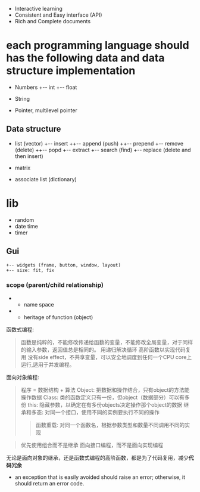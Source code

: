 * Interactive learning
* Consistent and Easy interface (API)
* Rich and Complete documents

# each programming language should has the following data and data structure implementation
* Numbers
    +-- int
    +-- float
    
* String 

* Pointer, multilevel pointer

## Data structure
* list (vector)
    +-- insert
	++-- append (push)
	++-- prepend
    +-- remove (delete)
	++-- popd
    +-- extract
    +-- search (find)
    +-- replace (delete and then insert)

* matrix
* associate list (dictionary)


# lib
* random
* date time  
* timer

## Gui
    +-- widgets (frame, button, window, layout)
	+-- size: fit, fix


### scope (parent/child relationship)
* * name space
* * heritage of function (object)

函数式编程:
>   函数是纯粹的，不能修改传递给函数的变量，不能修改全局变量，对于同样的输入参数，返回值总是相同的。
>   用递归解决循环
>   高阶函数以实现代码复用
>   没有side effect，不共享变量，可以安全地调度到任何一个CPU core上运行,适用于并发编程。

面向对象编程:
>   程序 = 数据结构 + 算法
>   Object: 把数据和操作结合，只有object的方法能操作数据
>   Class: 类的函数定义只有一份，但object（数据部分）可以有多份
>   this: 隐藏参数，以确定在有多份objects决定操作那个object的数据
>   继承和多态: 对同一个接口，使用不同的实例要执行不同的操作
> > 函数重载: 对同一个函数名，根据参数类型和数量不同调用不同的实现

>   优先使用组合而不是继承
>   面向接口编程，而不是面向实现编程

无论是面向对象的继承，还是函数式编程的高阶函数，都是为了代码复用，减少**代码冗余**

* an exception that is easily avoided should raise an error; otherwise, it should return an error code.
